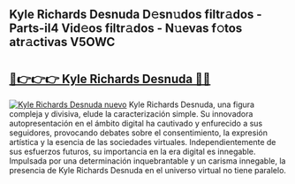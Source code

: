 ## Kyle Richards Desnuda D𝚎sn𝚞dos filtr𝚊dos - Parts-iI4 Vid𝚎os filtr𝚊dos - N𝚞evas f𝚘tos atr𝚊ctivas V5OWC

# <h2><a href="http://mb74y3.tromn.icu/?c=Kyle+Richards+Desnuda">🔗👉👉👉 Kyle Richards Desnuda 🔗🔗</a></h2>

[![Kyle Richards Desnuda nuevo](https://i.imgur.com/pEAQMta.gif)](http://mb74y3.tromn.icu/?c=Kyle+Richards+Desnuda)
Kyle Richards Desnuda, una figura compleja y divisiva, elude la caracterización simple. Su innovadora autopresentación en el ámbito digital ha cautivado y enfurecido a sus seguidores, provocando debates sobre el consentimiento, la expresión artística y la esencia de las sociedades virtuales. Independientemente de sus esfuerzos futuros, su importancia en la era digital es innegable. Impulsada por una determinación inquebrantable y un carisma innegable, la presencia de Kyle Richards Desnuda en el universo virtual no tiene paralelo.
